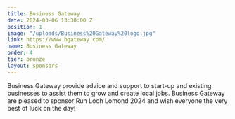 ```yaml
---
title: Business Gateway
date: 2024-03-06 13:30:00 Z
position: 1
image: "/uploads/Business%20Gateway%20logo.jpg"
link: https://www.bgateway.com/
name: Business Gateway
order: 4
tier: bronze
layout: sponsors
---
```


Business Gateway provide advice and support to start-up and existing businesses to assist them to grow and create local jobs. Business Gateway are pleased to sponsor Run Loch Lomond 2024 and wish everyone the very best of luck on the day! 